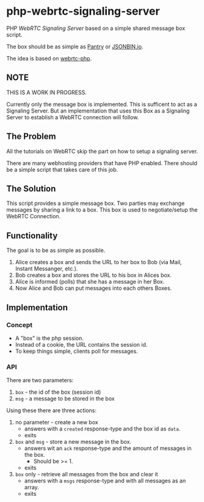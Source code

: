 # php-webrtc-signaling-server

PHP *WebRTC Signaling Server* based on a simple shared message box script.

The box should be as simple as [Pantry](https://getpantry.cloud/) or [JSONBIN.io](https://jsonbin.io/).

The idea is based on [webrtc-php](https://github.com/nielsbaloe/webrtc-php).

## NOTE

THIS IS A WORK IN PROGRESS.

Currently only the message box is implemented.
This is sufficent to act as a Signaling Server.
But an implementation that uses this Box as a Signaling Server to establish a WebRTC connection will follow.

## The Problem

All the tutorials on WebRTC skip the part on how to setup a signaling server.

There are many webhosting providers that have PHP enabled.
There should be a simple script that takes care of this job.

## The Solution

This script provides a simple message box.
Two parties may exchange messages by sharing a link to a box.
This box is used to negotiate/setup the WebRTC Connection.

## Functionality

The goal is to be as simple as possible.

1. Alice creates a box and sends the URL to her box to Bob (via Mail, Instant Messanger, etc.).
2. Bob creates a box and stores the URL to his box in Alices box.
3. Alice is informed (polls) that she has a message in her Box.
4. Now Alice and Bob can put messages into each others Boxes.

## Implementation

### Concept

* A "box" is the php session.
* Instead of a cookie, the URL contains the session id.
* To keep things simple, clients poll for messages.

### API

There are two parameters:

1. `box` - the id of the box (session id)
2. `msg` - a message to be stored in the box

Using these there are three actions:

1. no parameter - create a new box
    * answers with a `created` response-type and the box id as `data`.
    * exits
2. `box` and `msg` - store a new message in the box.
   * answers wit an `ack` response-type and the amount of messages in the box.
     * Should be >= 1.
   * exits
3. `box` only - retrieve all messages from the box and clear it
   * answers with a `msgs` response-type and with all messages as an array.
   * exits
